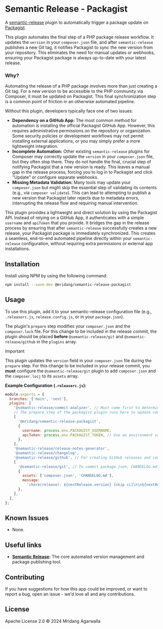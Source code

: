 # Semantic Release - Packagist

A [semantic-release](https://github.com/semantic-release/semantic-release)
plugin to automatically trigger a package update on [Packagist](https://packagist.org/).

This plugin automates the final step of a PHP package release workflow. It updates the `version` in your `composer.json` file, and after `semantic-release` publishes a new Git tag, it notifies Packagist to sync the new version from your repository. This eliminates the need for manual updates or webhooks, ensuring your Packagist package is always up-to-date with your latest release.

### Why?

Automating the release of a PHP package involves more than just creating a Git tag. For a new version to be accessible to the PHP community via Composer, it must be updated on Packagist. This final synchronization step is a common point of friction in an otherwise automated pipeline.

Without this plugin, developers typically face one of two issues:

- **Dependency on a GitHub App:** The most common method for automation is installing the official Packagist GitHub App. However, this requires administrative permissions on the repository or organization. Some security policies or development workflows may not permit installing external applications, or you may simply prefer a more lightweight integration.
- **Incomplete Automation:** Other existing `semantic-release` plugins for Composer may correctly update the `version` in your `composer.json` file, but they often stop there. They do not handle the final, crucial step of notifying Packagist that a new version is ready. This leaves a manual gap in the release process, forcing you to log in to Packagist and click "Update" or configure separate webhooks.
- **Missing Metadata Validation:** Many tools may update your `composer.json` but might skip the essential step of validating its contents (e.g., via `composer validate`). This can lead to attempting to publish a new version that Packagist later rejects due to metadata errors, interrupting the release flow and requiring manual intervention.

This plugin provides a lightweight and direct solution by using the Packagist API. Instead of relying on a GitHub App, it authenticates with a simple `username` and `apiToken` that you provide. It bridges the gap in the release process by ensuring that after `semantic-release` successfully creates a new release, your Packagist package is immediately synchronized. This creates a seamless, end-to-end automated pipeline directly within your `semantic-release` configuration, without requiring extra permissions or external app installations.

## Installation

Install using NPM by using the following command:

```sh
npm install --save-dev @mridang/semantic-release-packagist
```

## Usage

To use this plugin, add it to your semantic-release configuration file (e.g., `.releaserc.js`, `release.config.js`, or in your `package.json`).

The plugin's `prepare` step modifies your `composer.json` and the `composer.lock` file.
For this change to be included in the release commit, the plugin should be
placed **before** `@semantic-release/git` and `@semantic-release/github` in
the `plugins` array.

> [!IMPORTANT]
> This plugin updates the `version` field in your `composer.json` file during the
> `prepare` step. For this change to be included in your release commit,
> you **must** configure the `@semantic-release/git` plugin to add
> `composer.json` and the `composer.locj` to its `assets` array.

**Example Configuration (`.releaserc.js`):**

```javascript
module.exports = {
  branches: ['main', 'next'],
  plugins: [
    '@semantic-release/commit-analyzer', // Must come first to determine release type
    // The prepare step of the packagist plugin runs here to update composer.json
    [
      '@mridang/semantic-release-packagist',
      {
        username: process.env.PACKAGIST_USERNAME,
        apiToken: process.env.PACKAGIST_TOKEN, // Use an environment variable for security
      },
    ],
    '@semantic-release/release-notes-generator',
    '@semantic-release/changelog',
    '@semantic-release/github', // For creating GitHub releases and comments
    [
      '@semantic-release/git', // To commit package.json, CHANGELOG.md, etc.
      {
        assets: ['composer.json', 'CHANGELOG.md'],
        message:
          'chore(release): ${nextRelease.version} [skip ci]\n\n${nextRelease.notes}',
      },
    ],
  ],
};
```

## Known Issues

- None.

## Useful links

- **[Semantic Release](https://github.com/semantic-release/semantic-release):**
  The core automated version management and package publishing tool.

## Contributing

If you have suggestions for how this app could be improved, or
want to report a bug, open an issue - we'd love all and any
contributions.

## License

Apache License 2.0 © 2024 Mridang Agarwalla
